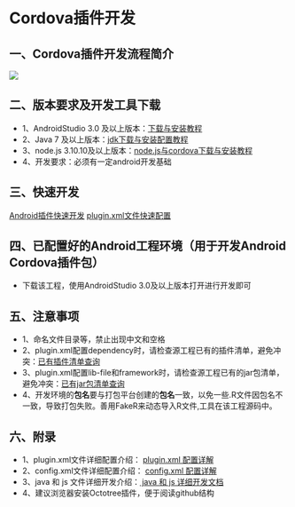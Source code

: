 # Cordova插件开发
## 一、Cordova插件开发流程简介
![](https://i.imgur.com/fHfjWWK.png)
## 二、版本要求及开发工具下载
- 1、AndroidStudio 3.0 及以上版本：[下载与安装教程](https://juejin.im/post/59c879a3f265da064703fbff)
- 2、Java 7 及以上版本：[jdk下载与安装配置教程](https://blog.csdn.net/u012934325/article/details/73441617)
- 3、node.js 3.10.10及以上版本：[node.js与cordova下载与安装教程](https://blog.csdn.net/weixin_37730482/article/details/74388056)
- 4、开发要求：必须有一定android开发基础
## 三、快速开发
[Android插件快速开发](./插件开发与安装.md)
[plugin.xml文件快速配置](./插件plugin配置规范模板.md)
## 四、已配置好的Android工程环境（用于开发Android Cordova插件包）
- 下载该工程，使用AndroidStudio 3.0及以上版本打开进行开发即可
## 五、注意事项
- 1、命名文件目录等，禁止出现中文和空格
- 2、plugin.xml配置dependency时，请检查源工程已有的插件清单，避免冲突：[已有插件清单查询](./源工程插件清单.md)
- 3、plugin.xml配置lib-file和framework时，请检查源工程已有的jar包清单，避免冲突：[已有jar包清单查询](./源工程第三方jar包清单.md)
- 4、开发环境的**包名**要与打包平台创建的**包名**一致，以免一些.R文件因包名不一致，导致打包失败。善用FakeR来动态导入R文件,工具在该工程源码中。
## 六、附录
- 1、plugin.xml文件详细配置介绍：
[plugin.xml 配置详解](./插件plugin配置介绍.md)
- 2、config.xml文件详细配置介绍：
[config.xml 配置详解](./插件config配置介绍.md)
- 3、java 和 js 文件详细开发介绍：[   java 和 js 详细开发文档](http://cordova.axuer.com/docs/zh-cn/latest/guide/platforms/android/plugin.html)
- 4、建议浏览器安装Octotree插件，便于阅读github结构